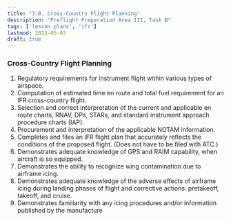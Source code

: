 ```yaml
---
title: "3.B. Cross-Country Flight Planning"
description: "Preflight Preparation Area III, Task B"
tags: ['lesson plans', 'ifr']
lastmod: 2023-05-03
draft: true
---
```

### Cross-Country Flight Planning

1. Regulatory requirements for instrument flight within various types of airspace. 
2. Computation of estimated time en route and total fuel requirement for an IFR cross-country flight. 
3. Selection and correct interpretation of the current and applicable en route charts, RNAV, DPs, STARs, and standard instrument approach procedure charts (IAP). 
4. Procurement and interpretation of the applicable NOTAM information. 
5. Completes and files an IFR flight plan that accurately reflects the conditions of the proposed flight. (Does not have to be filed with ATC.) 
6. Demonstrates adequate knowledge of GPS and RAIM capability, when aircraft is so equipped. 
7. Demonstrates the ability to recognize wing contamination due to airframe icing. 
8. Demonstrates adequate knowledge of the adverse effects of airframe icing during landing phases of flight and corrective actions: pretakeoff, takeoff, and cruise. 
9. Demonstrates familiarity with any icing procedures and/or information published by the manufacture